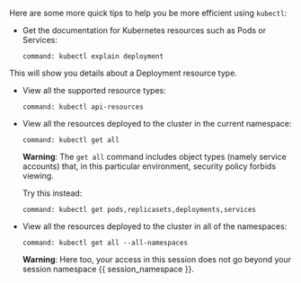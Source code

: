 Here are some more quick tips to help you be more efficient using `kubectl`:

- Get the documentation for Kubernetes resources such as Pods or Services:

    ```terminal:execute
    command: kubectl explain deployment
    ```

This will show you details about a Deployment resource type.

- View all the supported resource types:

    ```terminal:execute
    command: kubectl api-resources
    ```

- View all the resources deployed to the cluster in the current namespace:

    ```workshop:copy
    command: kubectl get all
    ```

    **Warning**: The `get all` command includes object types (namely service accounts) that, in this particular environment, security policy forbids viewing.

    Try this instead:

    ```terminal:execute
    command: kubectl get pods,replicasets,deployments,services
    ```

- View all the resources deployed to the cluster in all of the namespaces:

    ```workshop:copy
    command: kubectl get all --all-namespaces
    ```

    **Warning**: Here too, your access in this session does not go beyond your session namespace {{ session_namespace }}.
